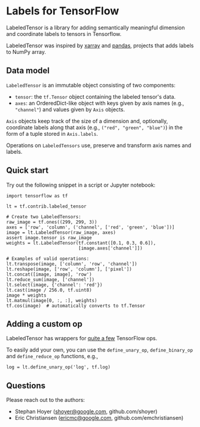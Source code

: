 # Labels for TensorFlow

LabeledTensor is a library for adding semantically meaningful dimension and
coordinate labels to tensors in Tensorflow.

LabeledTensor was inspired by [xarray](http://xarray.pydata.org) and
[pandas](http://pandas.pydata.org), projects that adds labels to NumPy array.

## Data model

`LabeledTensor` is an immutable object consisting of two components:

- `tensor`: the `tf.Tensor` object containing the labeled tensor's data.
- `axes`: an OrderedDict-like object with keys given by axis names (e.g.,
  ``"channel"``) and values given by `Axis` objects.

`Axis` objects keep track of the size of a dimension and, optionally, coordinate
labels along that axis (e.g., `("red", "green", "blue")`) in the form of a
tuple stored in `Axis.labels`.

Operations on `LabeledTensors` use, preserve and transform axis names and
labels.

## Quick start

Try out the following snippet in a script or Jupyter notebook:

    import tensorflow as tf

    lt = tf.contrib.labeled_tensor

    # Create two LabeledTensors:
    raw_image = tf.ones((299, 299, 3))
    axes = ['row', 'column', ('channel', ['red', 'green', 'blue'])]
    image = lt.LabeledTensor(raw_image, axes)
    assert image.tensor is raw_image
    weights = lt.LabeledTensor(tf.constant([0.1, 0.3, 0.6]),
                               [image.axes['channel']])

    # Examples of valid operations:
    lt.transpose(image, ['column', 'row', 'channel'])
    lt.reshape(image, ['row', 'column'], ['pixel'])
    lt.concat([image, image], 'row')
    lt.reduce_sum(image, ['channel'])
    lt.select(image, {'channel': 'red'})
    lt.cast(image / 256.0, tf.uint8)
    image * weights
    lt.matmul(image[0, :, :], weights)
    tf.cos(image)  # automatically converts to tf.Tensor

## Adding a custom op

LabeledTensor has wrappers for [quite a
few](https://github.com.cnpmjs.org/tensorflow/tensorflow/blob/master/tensorflow/contrib/labeled_tensor/__init__.py)
TensorFlow ops.

To easily add your own, you can use the `define_unary_op`, `define_binary_op`
and `define_reduce_op` functions, e.g.,

    log = lt.define_unary_op('log', tf.log)

## Questions

Please reach out to the authors:

- Stephan Hoyer (shoyer@google.com, github.com/shoyer)
- Eric Christiansen (ericmc@google.com, github.com/emchristiansen)
